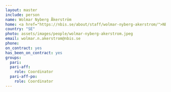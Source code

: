 ```yaml
---
layout: master
include: person
name: Wolmar Nyberg Åkerström
home: <a href="https://nbis.se/about/staff/wolmar-nyberg-akerstrom/">NBIS</a>
country: "SE"
photo: assets/images/people/wolmar-nyberg-akerstrom.jpeg
email: wolmar.n.akerstrom@nbis.se
phone:
on_contract: yes
has_been_on_contract: yes
groups:
  pari:
  pari-aff:
    role: Coordinator
  pari-aff-po:
    role: Coordinator
---
```

